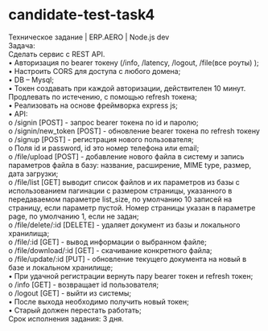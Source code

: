 # candidate-test-task4


Техническое задание | ERP.AERO | Node.js dev  
Задача:  
Сделать сервис с REST API.   
•	Авторизация по bearer токену (/info, /latency, /logout, /file(все роуты) );  
•	Настроить CORS для доступа с любого домена;  
•	DB – Mysql;  
•	Токен создавать при каждой авторизации, действителен 10 минут. Продлевать по истечению, с помощью refresh токена;  
•	Реализовать на основе фреймворка express js;  
•	API:  
        o	/signin [POST] - запрос bearer токена по id и паролю;  
   o	/signin/new_token [POST]  - обновление bearer токена по refresh токену  
   o	/signup [POST] - регистрация нового пользователя;  
   o	Поля id и password, id это номер телефона или email;  
   o	/file/upload [POST] - добавление нового файла в систему и запись параметров файла в базу: название, расширение, MIME type, размер, дата загрузки;  
   o	/file/list [GET]  выводит список файлов и их параметров из базы с использованием пагинации с размером страницы, указанного в передаваемом параметре list_size, по       умолчанию 10 записей на страницу, если параметр пустой. Номер страницы указан в параметре page, по умолчанию 1, если не задан;   
   o	/file/delete/:id [DELETE] - удаляет документ из базы и локального хранилища;  
   o	/file/:id [GET] - вывод информации о выбранном файле;   
   o	/file/download/:id [GET] - скачивание конкретного файла;  
   o	/file/update/:id [PUT] - обновление текущего документа на новый в базе и локальном хранилище;  
•	При удачной регистрации вернуть пару  bearer токен и refresh токен;  
   o	/info [GET] - возвращает id пользователя;  
   o	/logout [GET] - выйти из системы;  
•	После выхода необходимо получить новый токен;  
•	Старый должен перестать работать;  
Срок исполнения задания: 3 дня.  


